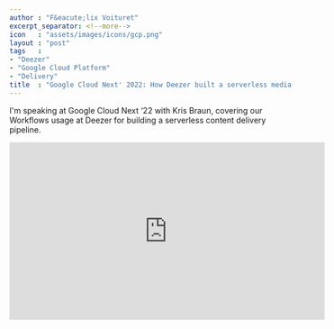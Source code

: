 ```yaml
---
author : "F&eacute;lix Voituret"
excerpt_separator: <!--more-->
icon   : "assets/images/icons/gcp.png"
layout : "post"
tags   :
- "Deezer"
- "Google Cloud Platform"
- "Delivery"
title  : "Google Cloud Next' 2022: How Deezer built a serverless media pipeline for self-produced content"
---
```


I'm speaking at Google Cloud Next ‘22 with Kris Braun, covering our Workflows usage at Deezer for building a serverless content delivery pipeline.
<!--more-->
<p align="center">
    <iframe
        class="yt"
        width="560"
        height="315"
        src="https://www.youtube.com/embed/Sm_L2zv0sW0?si=xgiXtAP_iUlWzzYC"
        title="YouTube video player"
        frameborder="0"
        allow="accelerometer; autoplay; clipboard-write; encrypted-media; gyroscope; picture-in-picture; web-share"
        referrerpolicy="strict-origin-when-cross-origin"
        allowfullscreen>
    </iframe>
</p>